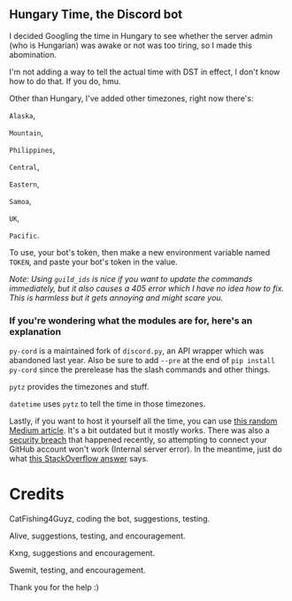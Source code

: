 ## Hungary Time, the Discord bot
I decided Googling the time in Hungary to see whether the server admin (who is Hungarian)
was awake or not was too tiring, so I made this abomination.

I'm not adding a way to tell the actual time with DST in effect, I don't know how to do that.
If you do, hmu.

Other than Hungary, I've added other timezones, right now there's:

`Alaska`,
  
`Mountain`,
 
`Philippines`, 

`Central`, 

`Eastern`,  

`Samoa`, 

`UK`, 

`Pacific`.

To use, your bot's token, then make a new environment variable named `TOKEN`, and paste your
bot's token in the value.

*Note: Using `guild_ids` is nice if you want to update the commands immediately, but it also
causes a 405 error which I have no idea how to fix. This is harmless but it gets annoying and
might scare you.*

### If you're wondering what the modules are for, here's an explanation
`py-cord` is a maintained fork of `discord.py`, an API wrapper which was abandoned last year.
Also be sure to add `--pre` at the end of `pip install py-cord` since the prerelease has the slash 
commands and other things.

`pytz` provides the timezones and stuff.

`datetime` uses `pytz` to tell the time in those timezones.

Lastly, if you want to host it yourself all the time, you can use
[this random Medium article](https://medium.com/analytics-vidhya/how-to-host-a-discord-py-bot-on-heroku-and-github-d54a4d62a99e).
It's a bit outdated but it mostly works. There was also a [security breach](https://status.heroku.com/incidents/2413)
that happened recently, so attempting to connect your GitHub account won't work (Internal server error).
In the meantime, just do what [this StackOverflow answer](https://stackoverflow.com/a/71895325) says.

# Credits
CatFishing4Guyz, coding the bot, suggestions, testing.

Alive, suggestions, testing, and encouragement.

Kxng, suggestions and encouragement.

Swemit, testing, and encouragement.

Thank you for the help :)